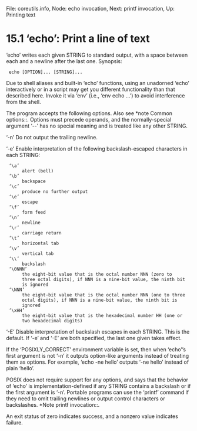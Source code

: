 File: coreutils.info,  Node: echo invocation,  Next: printf invocation,  Up: Printing text

15.1 ‘echo’: Print a line of text
=================================

‘echo’ writes each given STRING to standard output, with a space between
each and a newline after the last one.  Synopsis:

     echo [OPTION]... [STRING]...

   Due to shell aliases and built-in ‘echo’ functions, using an
unadorned ‘echo’ interactively or in a script may get you different
functionality than that described here.  Invoke it via ‘env’ (i.e., ‘env
echo ...’) to avoid interference from the shell.

   The program accepts the following options.  Also see *note Common
options::.  Options must precede operands, and the normally-special
argument ‘--’ has no special meaning and is treated like any other
STRING.

‘-n’
     Do not output the trailing newline.

‘-e’
     Enable interpretation of the following backslash-escaped characters
     in each STRING:

     ‘\a’
          alert (bell)
     ‘\b’
          backspace
     ‘\c’
          produce no further output
     ‘\e’
          escape
     ‘\f’
          form feed
     ‘\n’
          newline
     ‘\r’
          carriage return
     ‘\t’
          horizontal tab
     ‘\v’
          vertical tab
     ‘\\’
          backslash
     ‘\0NNN’
          the eight-bit value that is the octal number NNN (zero to
          three octal digits), if NNN is a nine-bit value, the ninth bit
          is ignored
     ‘\NNN’
          the eight-bit value that is the octal number NNN (one to three
          octal digits), if NNN is a nine-bit value, the ninth bit is
          ignored
     ‘\xHH’
          the eight-bit value that is the hexadecimal number HH (one or
          two hexadecimal digits)

‘-E’
     Disable interpretation of backslash escapes in each STRING.  This
     is the default.  If ‘-e’ and ‘-E’ are both specified, the last one
     given takes effect.

   If the ‘POSIXLY_CORRECT’ environment variable is set, then when
‘echo’’s first argument is not ‘-n’ it outputs option-like arguments
instead of treating them as options.  For example, ‘echo -ne hello’
outputs ‘-ne hello’ instead of plain ‘hello’.

   POSIX does not require support for any options, and says that the
behavior of ‘echo’ is implementation-defined if any STRING contains a
backslash or if the first argument is ‘-n’.  Portable programs can use
the ‘printf’ command if they need to omit trailing newlines or output
control characters or backslashes.  *Note printf invocation::.

   An exit status of zero indicates success, and a nonzero value
indicates failure.

